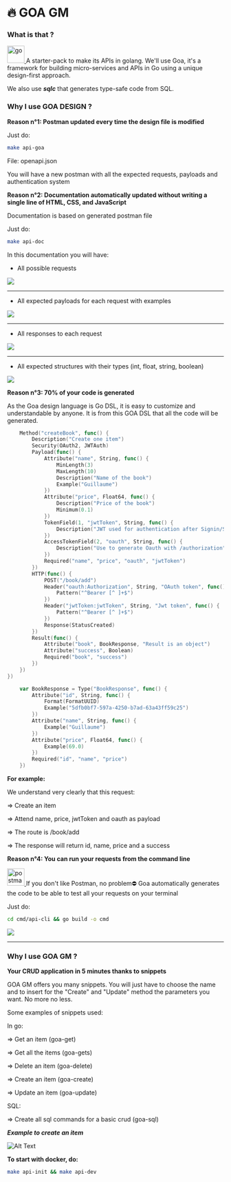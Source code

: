# 🔥 GOA GM

### What is that ?
<a href="https://golang.org" target="_blank"> <img src="https://raw.githubusercontent.com/devicons/devicon/master/icons/go/go-original.svg" alt="go" width="40" height="40"/> </a>
A starter-pack to make its APIs in golang.
We'll use Goa, it's a framework for building micro-services and APIs in Go using a unique design-first approach.

We also use ***sqlc*** that generates type-safe code from SQL.

### Why I use GOA DESIGN ?

**Reason n°1: Postman updated every time the design file is modified**

Just do:
```sh
make api-goa
```
File: openapi.json

You will have a new postman with all the expected requests, payloads and authentication system

**Reason n°2: Documentation automatically updated without writing a single line of HTML, CSS, and JavaScript**

Documentation is based on generated postman file

Just do:
```sh
make api-doc
```
In this documentation you will have:
- All possible requests

![](cmd/documentation/doc.png)

--------------------------

- All expected payloads for each request with examples

![](cmd/documentation/parameters.png)


--------------------------

- All responses to each request

![](cmd/documentation/response.png)

--------------------------

- All expected structures with their types (int, float, string, boolean)

![](cmd/documentation/struct.png)

**Reason n°3: 70% of your code is generated**

As the Goa design language is Go DSL, it is easy to customize and understandable by anyone.
It is from this GOA DSL that all the code will be generated.

```go
	Method("createBook", func() {
		Description("Create one item")
		Security(OAuth2, JWTAuth)
		Payload(func() {
			Attribute("name", String, func() {
				MinLength(3)
				MaxLength(10)
				Description("Name of the book")
				Example("Guillaume")
			})
			Attribute("price", Float64, func() {
				Description("Price of the book")
				Minimum(0.1)
			})
			TokenField(1, "jwtToken", String, func() {
				Description("JWT used for authentication after Signin/Signup")
			})
			AccessTokenField(2, "oauth", String, func() {
				Description("Use to generate Oauth with /authorization")
			})
			Required("name", "price", "oauth", "jwtToken")
		})
		HTTP(func() {
			POST("/book/add")
			Header("oauth:Authorization", String, "OAuth token", func() {
				Pattern("^Bearer [^ ]+$")
			})
			Header("jwtToken:jwtToken", String, "Jwt token", func() {
				Pattern("^Bearer [^ ]+$")
			})
			Response(StatusCreated)
		})
		Result(func() {
			Attribute("book", BookResponse, "Result is an object")
			Attribute("success", Boolean)
			Required("book", "success")
		})
	})
})
```
```go
    var BookResponse = Type("BookResponse", func() {
        Attribute("id", String, func() {
            Format(FormatUUID)
            Example("5dfb0bf7-597a-4250-b7ad-63a43ff59c25")
        })
        Attribute("name", String, func() {
            Example("Guillaume")
        })
        Attribute("price", Float64, func() {
            Example(69.0)
        })
        Required("id", "name", "price")
    })
```

**For example:**

We understand very clearly that this request:

=> Create an item

=> Attend name, price, jwtToken and oauth as payload

=> The route is /book/add

=> The response will return id, name, price and a success

**Reason n°4: You can run your requests from the command line**

<a href="https://postman.com" target="_blank"> <img src="https://www.vectorlogo.zone/logos/getpostman/getpostman-icon.svg" alt="postman" width="40" height="40"/> </a>
If you don't like Postman, no problem⛔
Goa automatically generates the code to be able to test all your requests on your terminal

Just do:
```sh
cd cmd/api-cli && go build -o cmd
```

![](cmd/documentation/cli.png)

--------------------------

### Why I use GOA GM ?

**Your CRUD application in 5 minutes thanks to snippets**

GOA GM offers you many snippets. You will just have to choose the name and to insert for the "Create" and "Update" method the parameters you want. No more no less.

Some examples of snippets used:

In go:

=> Get an item (goa-get)

=> Get all the items (goa-gets)

=> Delete an item (goa-delete)

=> Create an item (goa-create)

=> Update an item (goa-update)

SQL:

=> Create all sql commands for a basic crud (goa-sql)

***Example to create an item***

![Alt Text](cmd/documentation/snippet.gif)

**To start with docker, do:**

```sh
make api-init && make api-dev
```